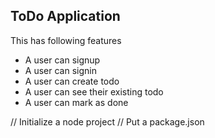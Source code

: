 ## ToDo Application 
This has following features
- A user can signup
- A user can signin
- A user can create todo
- A user can see their existing todo
- A user can mark as done 

// Initialize a node project
// Put a package.json

